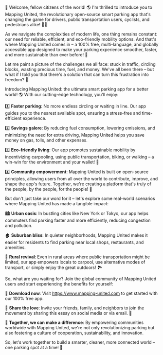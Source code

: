 🚀 Welcome, fellow citizens of the world! 🌎 I'm thrilled to introduce you to Mapping United, the revolutionary open-source smart parking app that's changing the game for drivers, public transportation users, cyclists, and pedestrians alike! 🚗💨

As we navigate the complexities of modern life, one thing remains constant: our need for reliable, efficient, and eco-friendly mobility options. And that's where Mapping United comes in – a 100% free, multi-language, and globally accessible app designed to make your parking experience smoother, faster, and more sustainable than ever before! 🌟

Let me paint a picture of the challenges we all face: stuck in traffic, circling blocks, wasting precious time, fuel, and money. We've all been there – but what if I told you that there's a solution that can turn this frustration into freedom? 💪

Introducing Mapping United: the ultimate smart parking app for a better world! 🌎 With our cutting-edge technology, you'll enjoy:

1️⃣ **Faster parking**: No more endless circling or waiting in line. Our app guides you to the nearest available spot, ensuring a stress-free and time-efficient experience.

2️⃣ **Savings galore**: By reducing fuel consumption, lowering emissions, and minimizing the need for extra driving, Mapping United helps you save money on gas, tolls, and other expenses.

3️⃣ **Eco-friendly living**: Our app promotes sustainable mobility by incentivizing carpooling, using public transportation, biking, or walking – a win-win for the environment and your wallet! 🌿

4️⃣ **Community empowerment**: Mapping United is built on open-source principles, allowing users from all over the world to contribute, improve, and shape the app's future. Together, we're creating a platform that's truly of the people, by the people, for the people! 🤝

But don't just take our word for it – let's explore some real-world scenarios where Mapping United has made a tangible impact:

🏙️ **Urban oasis**: In bustling cities like New York or Tokyo, our app helps commuters find parking faster and more efficiently, reducing congestion and pollution.

🏠 **Suburban bliss**: In quieter neighborhoods, Mapping United makes it easier for residents to find parking near local shops, restaurants, and amenities.

🌄 **Rural revival**: Even in rural areas where public transportation might be limited, our app empowers locals to carpool, use alternative modes of transport, or simply enjoy the great outdoors! 🏞️

So, what are you waiting for? Join the global community of Mapping United users and start experiencing the benefits for yourself:

📲 **Download now**: Visit https://www.mapping-united.com to get started with our 100% free app.

📨 **Share the love**: Invite your friends, family, and neighbors to join the movement by sharing this essay on social media or via email. 🤩

💪 **Together, we can make a difference**: By empowering communities worldwide with Mapping United, we're not only revolutionizing parking but also fostering a culture of cooperation, sustainability, and innovation.

So, let's work together to build a smarter, cleaner, more connected world – one parking spot at a time! 🌟